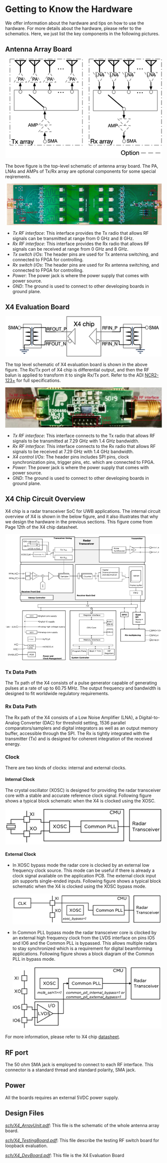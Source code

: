# Getting to Know the Hardware

We offer information about the hardware and tips on how to use the hardware. For more details about the hardware, please refer to the schematics. Here, we just list the key components in the following pictures.

## Antenna Array Board

![Aaron Swartz](https://raw.githubusercontent.com/DeepWiSe888/Octopus/main/image/array_block.png)

The bove figure is the top-level schematic of antenna array board. The PA, LNAs and AMPs of Tx/Rx array are optional components for some special reqirements. 



![Aaron Swartz](https://raw.githubusercontent.com/DeepWiSe888/Octopus/main/image/array_board.png)

- *Tx RF interface*: This interface provides the Tx radio that allows RF signals can be transmitted at range from 0 GHz and 8 GHz. 
- *Rx RF interface*: This interface provides the Rx radio that allows RF signals can be received at range from 0 GHz and 8 GHz. 
- *Tx switch I/Os*: The header pins are used for Tx antenna switching, and connected to FPGA for controlling. 
- *Rx switch I/Os*: The header pins are used for Rx antenna switching, and connected to FPGA for controlling. 
- *Power*: The power jack is where the power supply that comes with power source.
- *GND*: The ground is used to connect to other developing boards in ground plane.

## X4 Evaluation Board

![Aaron Swartz](https://raw.githubusercontent.com/DeepWiSe888/Octopus/main/image/x4_eval_block.png)

The top  level schematic of X4 evaluation board is shown in the above figure. The Rx/Tx port of X4 chip is differential  output, and then the RF balun is applied to transform it to single Rx/Tx port.  Refer to the ADI [NCR2-123+](https://www.minicircuits.com/pdfs/NCR2-123+.pdf) for full specifications.



![Aaron Swartz](https://raw.githubusercontent.com/DeepWiSe888/Octopus/main/image/x4_board.png)

- *Tx RF interface*: This interface connects to the Tx radio that allows RF signals to be transmitted at 7.29 GHz with 1.4 GHz bandwidth.
- *Rx RF interface*: This interface connects to the Rx radio that allows RF signals to be received at 7.29 GHz with 1.4 GHz bandwidth.
- *X4 control I/Os*: The header pins includes SPI pins, clock synchronization pins, trigger pins, etc. which are connected to FPGA.
- *Power*: The power jack is where the power supply that comes with power source.
- *GND*: The ground is used to connect to other developing boards in ground plane.

## X4 Chip Circuit Overview

X4 chip is a radar transceiver SoC for UWB applications.  The internal circuit overview of X4 is shown in the below figure, and it also illustrates that why we design the hardware in the previous sections. This figure come from Page 12th of the X4 chip datasheet.

![Aaron Swartz](https://raw.githubusercontent.com/DeepWiSe888/Octopus/main/image/x4_circuit.jpg)



### Tx Data Path

The Tx path of the X4 consists of a pulse generator capable of generating pulses at a rate of up to 60.75 MHz. The output frequency and bandwidth is designed to fit worldwide regulatory requirements.

### Rx Data Path

The Rx path of the X4 consists of a Low Noise Amplifier (LNA), a Digital-to-Analog Converter (DAC) for threshold setting, 1536 parallel comparators/samplers and digital integrators as well as an output memory buffer, accessible through the SPI. The Rx is tightly integrated with the transmitter (Tx) and is designed for coherent integration of the received energy.

### Clock

There are two kinds of clocks: internal and external clocks. 

#### Internal Clock

The crystal oscillator (XOSC) is designed for providing the radar transceiver core with a stable and accurate reference clock signal.  Following figure shows a typical block schematic when the X4 is clocked using the XOSC.

![Aaron Swartz](https://raw.githubusercontent.com/DeepWiSe888/Octopus/main/image/x4_interClock.jpg)

#### External Clock

- In XOSC bypass mode the radar core is clocked by an external low frequency clock source. This mode can be useful if there is already a clock signal available on the application PCB. The external clock input pin supports single-ended inputs. Following figure shows a typical block schematic when the X4 is clocked using the XOSC bypass mode.

  ![Aaron Swartz](https://raw.githubusercontent.com/DeepWiSe888/Octopus/main/image/x4_exClock1.jpg)

- In Common PLL bypass mode the radar transceiver core is clocked by an external high frequency clock from the LVDS interface on pins IO5 and IO6 and the Common PLL is bypassed. This allows multiple radars to stay synchronized which is a requirement for digital beamforming applications. Following figure shows a block diagram of the Common PLL in bypass mode.

  ![Aaron Swartz](https://raw.githubusercontent.com/DeepWiSe888/Octopus/main/image/x4_exClock2.jpg)

For more information, please refer to X4 chip [datasheet](https://www.radartutorial.eu/19.kartei/13.labs/pubs/x4_datasheet_revE_restricted.pdf).

## RF port

The 50 ohm SMA jack is employed to connect to each RF interface. This connector is a standard thread and standard polarity, SMA jack.  

## Power

All the boards requires an external 5VDC power supply. 

## Design Files

[*sch/X4_ArrayUnit.pdf*](https://github.com/DeepWiSe888/Octopus/blob/main/hardware/sch/X4_ArrayUnit.pdf): This  file is the schematic of the whole antenna array board.

[*sch/X4_TestingBoard.pdf*](https://github.com/DeepWiSe888/Octopus/blob/main/hardware/sch/X4_TestingBoard.pdf): This file describe the testing RF switch board for loopback evaluation.

[*sch/X4_DevBoard.pdf*](https://github.com/DeepWiSe888/Octopus/blob/main/hardware/sch/X4_DevBoard.pdf): This file is the X4 Evaluation Board
